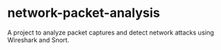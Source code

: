 # network-packet-analysis
A project to analyze packet captures and detect network attacks using Wireshark and Snort.
